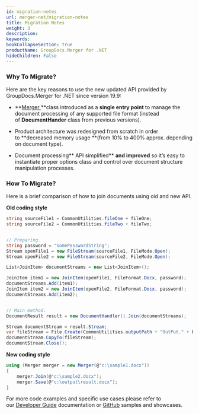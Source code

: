 ```yaml
---
id: migration-notes
url: merger-net/migration-notes
title: Migration Notes
weight: 3
description: 
keywords: 
bookCollapseSection: true
productName: GroupDocs.Merger for .NET
hideChildren: False
---
```

### Why To Migrate?

  
Here are the key reasons to use the new updated API provided by GroupDocs.Merger for .NET since version 19.9:

*   **[Merger ](https://apireference.groupdocs.com/net/merger/groupdocs.merger/merger)**class introduced as a **single entry point** to manage the document processing of any supported file format (instead of **DocumentHander** class from previous versions). 
    
*   Product architecture was redesigned from scratch in order to **decreased memory usage **(from 10% to 400% approx. depending on document type).
    
*   Document processing** API simplified** **and improved** so it’s easy to instantiate proper options class and control over document structure manipulation processes.
    

### How To Migrate?

Here is a brief comparison of how to join documents using old and new API.  

**Old coding style**

```csharp
string sourceFile1 = CommonUtilities.fileOne + fileOne;
string sourceFile2 = CommonUtilities.fileTwo + fileTwo;


// Preparing.
string password = "SomePasswordString";
Stream openFile1 = new FileStream(sourceFile1, FileMode.Open);
Stream openFile2 = new FileStream(sourceFile2, FileMode.Open);

List<JoinItem> documentStreams = new List<JoinItem>();

JoinItem item1 = new JoinItem(openFile1, FileFormat.Docx, password);
documentStreams.Add(item1);
JoinItem item2 = new JoinItem(openFile2, FileFormat.Docx, password);
documentStreams.Add(item2);


// Main method.
DocumentResult result = new DocumentHandler().Join(documentStreams);

Stream documentStream = result.Stream;
var fileStream = File.Create(CommonUtilities.outputPath + "OutPut." + FileFormat.Docx);
documentStream.CopyTo(fileStream);
documentStream.Close();
```

**New coding style**

```csharp
using (Merger merger = new Merger(@"c:\sample1.docx"))
{
    merger.Join(@"c:\sample2.docx");
    merger.Save(@"c:\output\result.docx");
}
```

For more code examples and specific use cases please refer to our [Developer Guide](https://docs.groupdocs.com/display/mergernet/Developer+Guide) documentation or [GitHub](https://github.com/groupdocs-merger/GroupDocs.Merger-for-.NET) samples and showcases.
